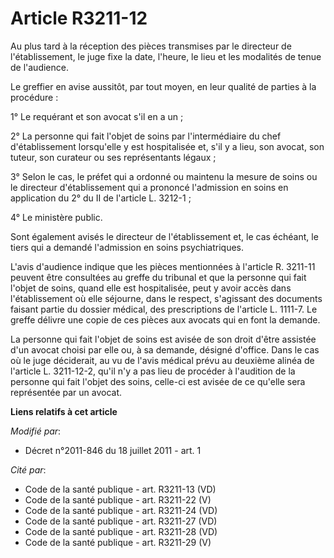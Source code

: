 # Article R3211-12

Au plus tard à la réception des pièces transmises par le directeur de l'établissement, le juge fixe la date, l'heure, le lieu
et les modalités de tenue de l'audience. 

Le greffier en avise aussitôt, par tout moyen, en leur qualité de parties à la procédure : 

1° Le requérant et son avocat s'il en a un ; 

2° La personne qui fait l'objet de soins par l'intermédiaire du chef d'établissement lorsqu'elle y est hospitalisée et, s'il
y a lieu, son avocat, son tuteur, son curateur ou ses représentants légaux ; 

3° Selon le cas, le préfet qui a ordonné ou maintenu la mesure de soins ou le directeur d'établissement qui a prononcé
l'admission en soins en application du 2° du II de l'article L. 3212-1 ; 

4° Le ministère public. 

Sont également avisés le directeur de l'établissement et, le cas échéant, le tiers qui a demandé l'admission en soins
psychiatriques. 

L'avis d'audience indique que les pièces mentionnées à l'article R. 3211-11 peuvent être consultées au greffe du tribunal et
que la personne qui fait l'objet de soins, quand elle est hospitalisée, peut y avoir accès dans l'établissement où elle
séjourne, dans le respect, s'agissant des documents faisant partie du dossier médical, des prescriptions de l'article L.
1111-7. Le greffe délivre une copie de ces pièces aux avocats qui en font la demande. 

La personne qui fait l'objet de soins est avisée de son droit d'être assistée d'un avocat choisi par elle ou, à sa demande,
désigné d'office. Dans le cas où le juge déciderait, au vu de l'avis médical prévu au deuxième alinéa de l'article L.
3211-12-2, qu'il n'y a pas lieu de procéder à l'audition de la personne qui fait l'objet des soins, celle-ci est avisée de ce
qu'elle sera représentée par un avocat.

**Liens relatifs à cet article**

_Modifié par_:

  - Décret n°2011-846 du 18 juillet 2011 - art. 1

_Cité par_:

  - Code de la santé publique - art. R3211-13 (VD)
  - Code de la santé publique - art. R3211-22 (V)
  - Code de la santé publique - art. R3211-24 (VD)
  - Code de la santé publique - art. R3211-27 (VD)
  - Code de la santé publique - art. R3211-28 (VD)
  - Code de la santé publique - art. R3211-29 (V)
